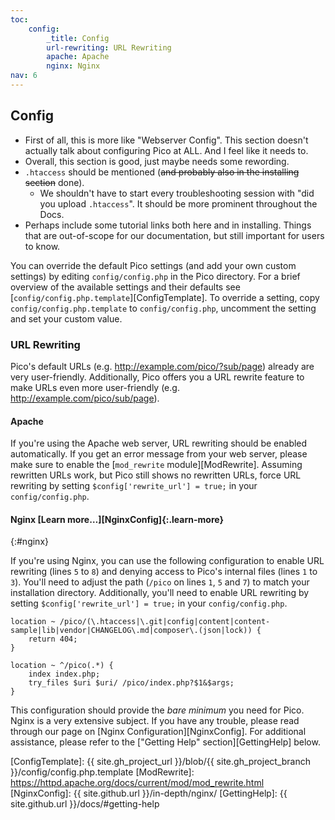 ```yaml
---
toc:
    config:
        _title: Config
        url-rewriting: URL Rewriting
        apache: Apache
        nginx: Nginx
nav: 6
---
```


## Config

* First of all, this is more like "Webserver Config".  This section doesn't actually talk about configuring Pico at ALL.  And I feel like it needs to.
* Overall, this section is good, just maybe needs some rewording.
* `.htaccess` should be mentioned (~~and probably also in the installing section~~ done).
  * We shouldn't have to start every troubleshooting session with "did you upload `.htaccess`".  It should be more prominent throughout the Docs.
* Perhaps include some tutorial links both here and in installing.  Things that are out-of-scope for our documentation, but still important for users to know.

You can override the default Pico settings (and add your own custom settings) by editing `config/config.php` in the Pico directory. For a brief overview of the available settings and their defaults see [`config/config.php.template`][ConfigTemplate]. To override a setting, copy `config/config.php.template` to `config/config.php`, uncomment the setting and set your custom value.

### URL Rewriting

Pico's default URLs (e.g. http://example.com/pico/?sub/page) already are very user-friendly. Additionally, Pico offers you a URL rewrite feature to make URLs even more user-friendly (e.g. http://example.com/pico/sub/page).

#### Apache

If you're using the Apache web server, URL rewriting should be enabled automatically. If you get an error message from your web server, please make sure to enable the [`mod_rewrite` module][ModRewrite]. Assuming rewritten URLs work, but Pico still shows no rewritten URLs, force URL rewriting by setting `$config['rewrite_url'] = true;` in your `config/config.php`.

#### Nginx [Learn more…][NginxConfig]{:.learn-more}
{:#nginx}

If you're using Nginx, you can use the following configuration to enable URL rewriting (lines `5` to `8`) and denying access to Pico's internal files (lines `1` to `3`). You'll need to adjust the path (`/pico` on lines `1`, `5` and `7`) to match your installation directory. Additionally, you'll need to enable URL rewriting by setting `$config['rewrite_url'] = true;` in your `config/config.php`.

```
location ~ /pico/(\.htaccess|\.git|config|content|content-sample|lib|vendor|CHANGELOG\.md|composer\.(json|lock)) {
	return 404;
}

location ~ ^/pico(.*) {
	index index.php;
	try_files $uri $uri/ /pico/index.php?$1&$args;
}
```

This configuration should provide the *bare minimum* you need for Pico. Nginx is a very extensive subject. If you have any trouble, please read through our page on [Nginx Configuration][NginxConfig]. For additional assistance, please refer to the ["Getting Help" section][GettingHelp] below.

[ConfigTemplate]: {{ site.gh_project_url }}/blob/{{ site.gh_project_branch }}/config/config.php.template
[ModRewrite]: https://httpd.apache.org/docs/current/mod/mod_rewrite.html
[NginxConfig]: {{ site.github.url }}/in-depth/nginx/
[GettingHelp]: {{ site.github.url }}/docs/#getting-help
